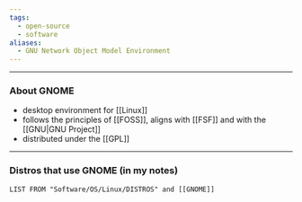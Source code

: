 ```yaml
---
tags:
  - open-source
  - software
aliases:
  - GNU Network Object Model Environment
---
```

---

### About GNOME

- desktop environment for [[Linux]]
- follows the principles of [[FOSS]], aligns with [[FSF]] and with the [[GNU|GNU Project]]
- distributed under the [[GPL]]

---

### Distros that use GNOME (in my notes)

```dataview
LIST FROM "Software/OS/Linux/DISTROS" and [[GNOME]]
```